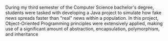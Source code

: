 During my third semester of the Computer Science bachelor's degree, students were tasked with developing a Java project to simulate how fake news spreads faster than "real" news within a population. In this project, Object-Oriented Programming principles were extensively applied, making use of a significant amount of abstraction, encapsulation, polymorphism, and inheritance
